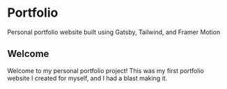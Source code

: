# Portfolio

Personal portfolio website built using Gatsby, Tailwind, and Framer Motion

## Welcome

Welcome to my personal portfolio project! This was my first portfolio website
I created for myself, and I had a blast making it.
